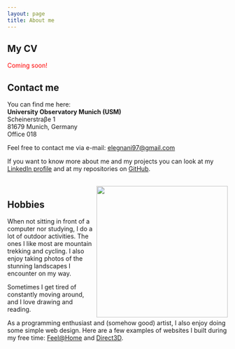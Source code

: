 ```yaml
---
layout: page
title: About me
---
```



## My CV

<p style="color:red">Coming soon!</p>

## Contact me

You can find me here: <br>
**University Observatory Munich (USM)** <br>
Scheinerstraβe 1 <br>
81679 Munich, Germany <br>
Office 018

Feel free to contact me via e-mail: [elegnani97@gmail.com](mailto:elegnani97@gmail.com)

If you want to know more about me and my projects you can look at my [LinkedIn profile](https://www.linkedin.com/in/elisa-legnani-32590819b/) and at my repositories on [GitHub](https://github.com/ElisaLegnani).

<br>

  <img class="post-img" width=300 align="right" src="https://user-images.githubusercontent.com/62106779/137777526-66c23ddc-7f4b-437e-856e-a0936f646924.jpg"/>

## Hobbies

When not sitting in front of a computer nor studying, I do a lot of outdoor activities. The ones I like most are mountain trekking and cycling. I also enjoy taking photos of the stunning landscapes I encounter on my way.

Sometimes I get tired of constantly moving around, and I love drawing and reading.

As a programming enthusiast and (somehow good) artist, I also enjoy doing some simple web design. Here are a few examples of websites I built during my free time: [Feel@Home](https://www.feelathome.eu/) and [Direct3D](https://www.direct3d.it/).

